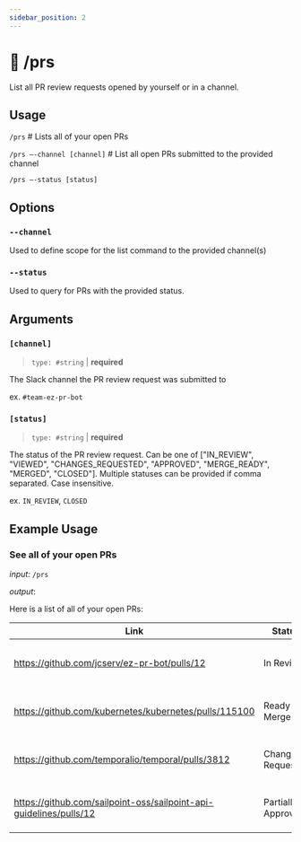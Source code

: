 ```yaml
---
sidebar_position: 2
---
```


# 💬 /prs

List all PR review requests opened by yourself or in a channel.

## Usage

`/prs` 							    # Lists all of your open PRs

`/prs —-channel [channel]`			# List all open PRs submitted to the provided channel

`/prs —-status [status]`

## Options

### `--channel`

Used to define scope for the list command to the provided channel(s)

### `--status`

Used to query for PRs with the provided status.

## Arguments

### `[channel]`

> `type: #string` | **required**

The Slack channel the PR review request was submitted to

ex. `#team-ez-pr-bot`

### `[status]`

> `type: #string` | **required**

The status of the PR review request. Can be one of ["IN_REVIEW", "VIEWED", "CHANGES_REQUESTED", "APPROVED", "MERGE_READY", "MERGED", "CLOSED"].
Multiple statuses can be provided if comma separated. Case insensitive.

ex. `IN_REVIEW`, `CLOSED`

## Example Usage

### See all of your open PRs

_input:_ `/prs`

_output_:

Here is a list of all of your open PRs:

| Link | Status | PR ID |
|--------------------------------------------------------------------|--------------------|--------------------------------------|
| https://github.com/jcserv/ez-pr-bot/pulls/12 | In Review | 864c0bc1-94e8-4f6a-bcc4-9c55bfdaae5c |
| https://github.com/kubernetes/kubernetes/pulls/115100 | Ready to Merge | 8031a269-f56c-4113-8ebc-7d495ab89148 |
| https://github.com/temporalio/temporal/pulls/3812 | Changes Requested | b8384a89-8411-49da-9bec-571ac9ce1037 |
| https://github.com/sailpoint-oss/sailpoint-api-guidelines/pulls/12 | Partially Approved | 645d6135-869e-4191-9394-e29acab7ff48 |

